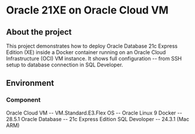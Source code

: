 # Oracle 21XE on Oracle Cloud VM

## About the project
This project demonstrates how to deploy Oracle Database 21c Express Edition (XE) inside a Docker container running on an Oracle Cloud Infrastructure (OCI) VM instance.
It shows full configuration -- from SSH setup to database connection in SQL Developer.

## Environment
### Component
Oracle Cloud VM -- VM.Standard.E3.Flex
OS -- Oracle Linux 9
Docker -- 28.5.1
Oracle Database -- 21c Express Edition
SQL Devoloper -- 24.3.1 (Mac ARM)

